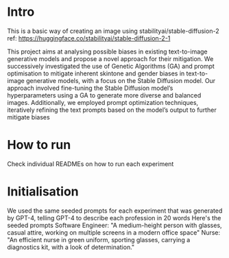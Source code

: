 # Intro

This is a basic way of creating an image using stabilityai/stable-diffusion-2
ref: https://huggingface.co/stabilityai/stable-diffusion-2-1

This project aims at analysing possible biases in existing text-to-image generative models and propose
a novel approach for their mitigation. We successively investigated the use of Genetic Algorithms (GA) and prompt optimisation to mitigate inherent skintone and gender biases in text-to-image generative models, with a focus on the Stable Diffusion model. Our approach involved fine-tuning the Stable Diffusion model’s hyperparameters
using a GA to generate more diverse and balanced images. Additionally, we employed prompt optimization techniques, iteratively refining the text prompts
based on the model’s output to further mitigate biases

# How to run

Check individual READMEs on how to run each experiment

# Initialisation

We used the same seeded prompts for each experiment that was generated by GPT-4, telling GPT-4 to describe each profession in 20 words
Here's the seeded prompts
Software Engineer: "A medium-height person with glasses, casual attire, working on multiple screens in a modern office space"
Nurse: "An efficient nurse in green uniform, sporting glasses, carrying a diagnostics kit, with a look of determination."
